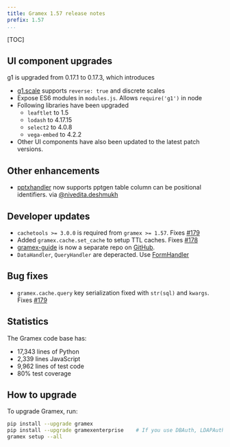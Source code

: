 ```yaml
---
title: Gramex 1.57 release notes
prefix: 1.57
...
```


[TOC]

## UI component upgrades

g1 is upgraded from 0.17.1 to 0.17.3, which introduces
- [g1.scale](../../g1/scales) supports `reverse: true` and discrete scales
- Expose ES6 modules in `modules.js`. Allows `require('g1')` in node
- Following libraries have been upgraded
  - `leaftlet` to 1.5
  - `lodash` to 4.17.15
  - `select2` to 4.0.8
  - `vega-embed` to 4.2.2
- Other UI components have also been updated to the latest patch versions.

## Other enhancements

- [pptxhandler](../../pptxhandler) now supports pptgen table column can be positional identifiers.
via [@nivedita.deshmukh](https://code.gramener.com/nivedita.deshmukh)

## Developer updates

- `cachetools >= 3.0.0` is required from `gramex >= 1.57`.
Fixes [#179](https://github.com/gramener/gramex/issues/179)
- Added `gramex.cache.set_cache` to setup TTL caches.
Fixes [#178](https://github.com/gramener/gramex/issues/178)
- [gramex-guide](https://github.com/gramexrecipes/gramex-guide/) is now a separate repo
on [GitHub](https://github.com/gramexrecipes/gramex-guide/).
- `DataHandler`, `QueryHandler` are deperacted. Use [FormHandler](../../formhandler/)

## Bug fixes

- `gramex.cache.query` key serialization fixed with `str(sql)` and `kwargs`.
Fixes [#179](https://github.com/gramener/gramex/issues/179)


## Statistics

The Gramex code base has:

- 17,343 lines of Python
- 2,339 lines JavaScript
- 9,962 lines of test code
- 80% test coverage

## How to upgrade

To upgrade Gramex, run:

```bash
pip install --upgrade gramex
pip install --upgrade gramexenterprise    # If you use DBAuth, LDAPAuth, etc.
gramex setup --all
```

